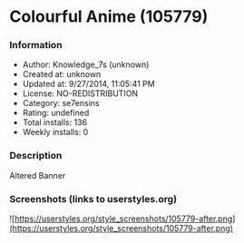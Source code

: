 # Colourful Anime (105779)

### Information
- Author: Knowledge_7s (unknown)
- Created at: unknown
- Updated at: 9/27/2014, 11:05:41 PM
- License: NO-REDISTRIBUTION
- Category: se7ensins
- Rating: undefined
- Total installs: 136
- Weekly installs: 0


### Description
Altered Banner


### Screenshots (links to userstyles.org)
![https://userstyles.org/style_screenshots/105779-after.png](https://userstyles.org/style_screenshots/105779-after.png)


